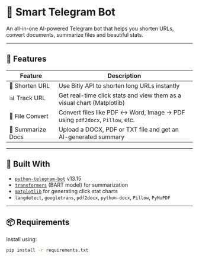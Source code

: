 # 🤖 Smart Telegram Bot

An all-in-one AI-powered Telegram bot that helps you shorten URLs, convert documents, summarize files and beautiful stats.

---

## 🚀 Features

| Feature           | Description                                                                 |
|------------------|-----------------------------------------------------------------------------|
| 🔗 Shorten URL   | Use Bitly API to shorten long URLs instantly                                |
| 📊 Track URL     | Get real-time click stats and view them as a visual chart (Matplotlib)       |
| 📂 File Convert  | Convert files like PDF ↔ Word, Image → PDF using `pdf2docx`, `Pillow`, etc.  |
| 🧠 Summarize Docs| Upload a DOCX, PDF or TXT file and get an AI-generated summary               |


---

## 🧰 Built With

- [`python-telegram-bot`](https://github.com/python-telegram-bot/python-telegram-bot) v13.15
- [`transformers`](https://huggingface.co/transformers/) (BART model) for summarization
- [`matplotlib`](https://matplotlib.org/) for generating click stat charts
- `langdetect`, `googletrans`, `pdf2docx`, `python-docx`, `Pillow`, `PyMuPDF`

---

## 📦 Requirements

Install using:

```bash
pip install -r requirements.txt

 
